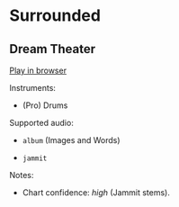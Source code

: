 # Surrounded

## Dream Theater


[Play in browser](http://pages.cs.wisc.edu/~tolly/customs/?title=surrounded&artist=dream-theater)

Instruments:

  * (Pro) Drums

Supported audio:

  * `album` (Images and Words)

  * `jammit`

Notes:

  * Chart confidence: *high* (Jammit stems).

